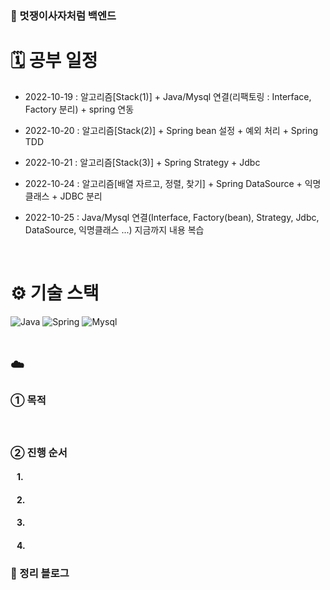 ### 🦁 멋쟁이사자처럼 백엔드

# 🗓 공부 일정
- 2022-10-19 : 알고리즘[Stack(1)] + Java/Mysql 연결(리팩토링 : Interface, Factory 분리) + spring 연동

- 2022-10-20 : 알고리즘[Stack(2)] + Spring bean 설정 + 예외 처리 + Spring TDD

- 2022-10-21 : 알고리즘[Stack(3)] + Spring Strategy + Jdbc

- 2022-10-24 : 알고리즘[배열 자르고, 정렬, 찾기] + Spring DataSource + 익명클래스 + JDBC 분리

- 2022-10-25 : Java/Mysql 연결(Interface, Factory(bean), Strategy, Jdbc, DataSource, 익명클래스 ...) 지금까지 내용 복습
<br />

# ⚙️ 기술 스택
<div>
  <img alt="Java" src ="https://img.shields.io/badge/Java-007396.svg?&style=for-the-badge&logo=Java&logoColor=white"/>
  <img alt="Spring" src ="https://img.shields.io/badge/Spring-6DB33F.svg?&style=for-the-badge&logo=Spring&logoColor=white"/>
  <img alt="Mysql" src ="https://img.shields.io/badge/Mysql-4479A1.svg?&style=for-the-badge&logo=Mysql&logoColor=white"/>
</div>

<br />

## ☁️ 
### ➀ 목적
#### &nbsp;&nbsp; 

### ➁ 진행 순서
#### &nbsp;&nbsp; 1. 
#### &nbsp;&nbsp; 2. 
#### &nbsp;&nbsp; 3. 
#### &nbsp;&nbsp; 4. 

### 📗 정리 블로그



